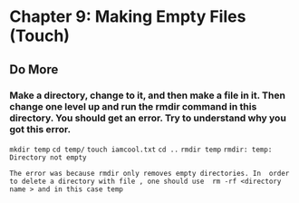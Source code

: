 
# Chapter 9: Making Empty Files (Touch)

## Do More

### Make a directory, change to it, and then make a file in it. Then change one level up and run the rmdir command in this directory. You should get an error. Try to understand why you got this error.
   `mkdir temp`
   `cd temp/`
   `touch iamcool.txt`
   `cd ..`
   `rmdir temp`
   `rmdir: temp: Directory not empty`
    
   `The error was because rmdir only removes empty directories. In 
    order to delete a directory with file , one should use 
    rm -rf <directory name > and in this case temp`
    

